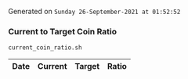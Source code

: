 Generated on `Sunday 26-September-2021 at 01:52:52`

### Current to Target Coin Ratio
`current_coin_ratio.sh`

Date|Current|Target|Ratio
---|---|---|---
